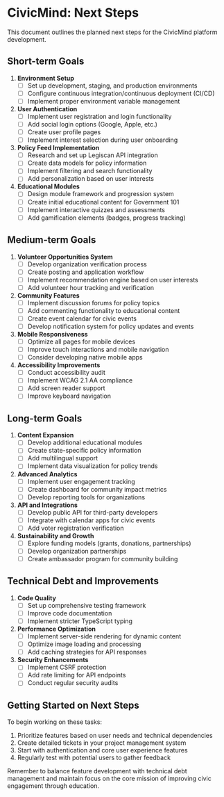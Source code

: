 # CivicMind: Next Steps

This document outlines the planned next steps for the CivicMind platform development.

## Short-term Goals

1. **Environment Setup**
   - [ ] Set up development, staging, and production environments
   - [ ] Configure continuous integration/continuous deployment (CI/CD)
   - [ ] Implement proper environment variable management

2. **User Authentication**
   - [ ] Implement user registration and login functionality
   - [ ] Add social login options (Google, Apple, etc.)
   - [ ] Create user profile pages
   - [ ] Implement interest selection during user onboarding

3. **Policy Feed Implementation**
   - [ ] Research and set up Legiscan API integration
   - [ ] Create data models for policy information
   - [ ] Implement filtering and search functionality
   - [ ] Add personalization based on user interests

4. **Educational Modules**
   - [ ] Design module framework and progression system
   - [ ] Create initial educational content for Government 101
   - [ ] Implement interactive quizzes and assessments
   - [ ] Add gamification elements (badges, progress tracking)

## Medium-term Goals

1. **Volunteer Opportunities System**
   - [ ] Develop organization verification process
   - [ ] Create posting and application workflow
   - [ ] Implement recommendation engine based on user interests
   - [ ] Add volunteer hour tracking and verification

2. **Community Features**
   - [ ] Implement discussion forums for policy topics
   - [ ] Add commenting functionality to educational content
   - [ ] Create event calendar for civic events
   - [ ] Develop notification system for policy updates and events

3. **Mobile Responsiveness**
   - [ ] Optimize all pages for mobile devices
   - [ ] Improve touch interactions and mobile navigation
   - [ ] Consider developing native mobile apps

4. **Accessibility Improvements**
   - [ ] Conduct accessibility audit
   - [ ] Implement WCAG 2.1 AA compliance
   - [ ] Add screen reader support
   - [ ] Improve keyboard navigation

## Long-term Goals

1. **Content Expansion**
   - [ ] Develop additional educational modules
   - [ ] Create state-specific policy information
   - [ ] Add multilingual support
   - [ ] Implement data visualization for policy trends

2. **Advanced Analytics**
   - [ ] Implement user engagement tracking
   - [ ] Create dashboard for community impact metrics
   - [ ] Develop reporting tools for organizations

3. **API and Integrations**
   - [ ] Develop public API for third-party developers
   - [ ] Integrate with calendar apps for civic events
   - [ ] Add voter registration verification

4. **Sustainability and Growth**
   - [ ] Explore funding models (grants, donations, partnerships)
   - [ ] Develop organization partnerships
   - [ ] Create ambassador program for community building

## Technical Debt and Improvements

1. **Code Quality**
   - [ ] Set up comprehensive testing framework
   - [ ] Improve code documentation
   - [ ] Implement stricter TypeScript typing

2. **Performance Optimization**
   - [ ] Implement server-side rendering for dynamic content
   - [ ] Optimize image loading and processing
   - [ ] Add caching strategies for API responses

3. **Security Enhancements**
   - [ ] Implement CSRF protection
   - [ ] Add rate limiting for API endpoints
   - [ ] Conduct regular security audits

## Getting Started on Next Steps

To begin working on these tasks:

1. Prioritize features based on user needs and technical dependencies
2. Create detailed tickets in your project management system
3. Start with authentication and core user experience features
4. Regularly test with potential users to gather feedback

Remember to balance feature development with technical debt management and maintain focus on the core mission of improving civic engagement through education. 